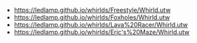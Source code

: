 - https://ledlamp.github.io/whirlds/Freestyle/Whirld.utw
- https://ledlamp.github.io/whirlds/Foxholes/Whirld.utw
- https://ledlamp.github.io/whirlds/Lava%20Racer/Whirld.utw
- https://ledlamp.github.io/whirlds/Eric's%20Maze/Whirld.utw

